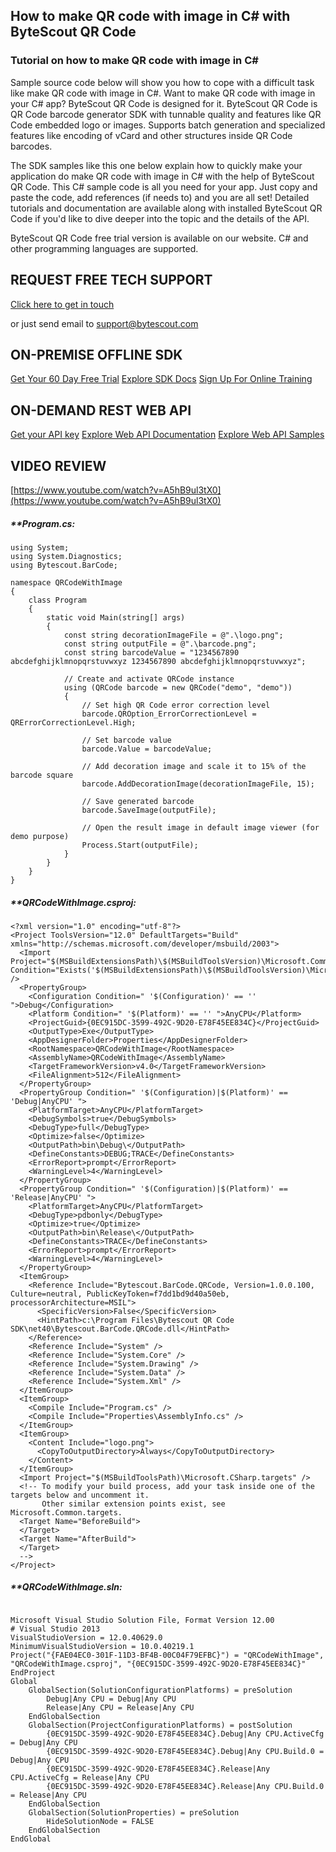 ## How to make QR code with image in C# with ByteScout QR Code

### Tutorial on how to make QR code with image in C#

Sample source code below will show you how to cope with a difficult task like make QR code with image in C#. Want to make QR code with image in your C# app? ByteScout QR Code is designed for it. ByteScout QR Code is QR Code barcode generator SDK with tunnable quality and features like QR Code embedded logo or images. Supports batch generation and specialized features like encoding of vCard and other structures inside QR Code barcodes.

The SDK samples like this one below explain how to quickly make your application do make QR code with image in C# with the help of ByteScout QR Code. This C# sample code is all you need for your app. Just copy and paste the code, add references (if needs to) and you are all set! Detailed tutorials and documentation are available along with installed ByteScout QR Code if you'd like to dive deeper into the topic and the details of the API.

ByteScout QR Code free trial version is available on our website. C# and other programming languages are supported.

## REQUEST FREE TECH SUPPORT

[Click here to get in touch](https://bytescout.zendesk.com/hc/en-us/requests/new?subject=ByteScout%20QR%20Code%20Question)

or just send email to [support@bytescout.com](mailto:support@bytescout.com?subject=ByteScout%20QR%20Code%20Question) 

## ON-PREMISE OFFLINE SDK 

[Get Your 60 Day Free Trial](https://bytescout.com/download/web-installer?utm_source=github-readme)
[Explore SDK Docs](https://bytescout.com/documentation/index.html?utm_source=github-readme)
[Sign Up For Online Training](https://academy.bytescout.com/)


## ON-DEMAND REST WEB API

[Get your API key](https://pdf.co/documentation/api?utm_source=github-readme)
[Explore Web API Documentation](https://pdf.co/documentation/api?utm_source=github-readme)
[Explore Web API Samples](https://github.com/bytescout/ByteScout-SDK-SourceCode/tree/master/PDF.co%20Web%20API)

## VIDEO REVIEW

[https://www.youtube.com/watch?v=A5hB9ul3tX0](https://www.youtube.com/watch?v=A5hB9ul3tX0)




<!-- code block begin -->

##### ****Program.cs:**
    
```
using System;
using System.Diagnostics;
using Bytescout.BarCode;

namespace QRCodeWithImage
{
	class Program
	{
		static void Main(string[] args)
		{
			const string decorationImageFile = @".\logo.png";
			const string outputFile = @".\barcode.png";
			const string barcodeValue = "1234567890 abcdefghijklmnopqrstuvwxyz 1234567890 abcdefghijklmnopqrstuvwxyz";
			
			// Create and activate QRCode instance
			using (QRCode barcode = new QRCode("demo", "demo"))
			{
				// Set high QR Code error correction level
				barcode.QROption_ErrorCorrectionLevel = QRErrorCorrectionLevel.High;

				// Set barcode value
				barcode.Value = barcodeValue;

				// Add decoration image and scale it to 15% of the barcode square
				barcode.AddDecorationImage(decorationImageFile, 15);

				// Save generated barcode
				barcode.SaveImage(outputFile);

				// Open the result image in default image viewer (for demo purpose)
				Process.Start(outputFile);
			}
		}
	}
}

```

<!-- code block end -->    

<!-- code block begin -->

##### ****QRCodeWithImage.csproj:**
    
```
<?xml version="1.0" encoding="utf-8"?>
<Project ToolsVersion="12.0" DefaultTargets="Build" xmlns="http://schemas.microsoft.com/developer/msbuild/2003">
  <Import Project="$(MSBuildExtensionsPath)\$(MSBuildToolsVersion)\Microsoft.Common.props" Condition="Exists('$(MSBuildExtensionsPath)\$(MSBuildToolsVersion)\Microsoft.Common.props')" />
  <PropertyGroup>
    <Configuration Condition=" '$(Configuration)' == '' ">Debug</Configuration>
    <Platform Condition=" '$(Platform)' == '' ">AnyCPU</Platform>
    <ProjectGuid>{0EC915DC-3599-492C-9D20-E78F45EE834C}</ProjectGuid>
    <OutputType>Exe</OutputType>
    <AppDesignerFolder>Properties</AppDesignerFolder>
    <RootNamespace>QRCodeWithImage</RootNamespace>
    <AssemblyName>QRCodeWithImage</AssemblyName>
    <TargetFrameworkVersion>v4.0</TargetFrameworkVersion>
    <FileAlignment>512</FileAlignment>
  </PropertyGroup>
  <PropertyGroup Condition=" '$(Configuration)|$(Platform)' == 'Debug|AnyCPU' ">
    <PlatformTarget>AnyCPU</PlatformTarget>
    <DebugSymbols>true</DebugSymbols>
    <DebugType>full</DebugType>
    <Optimize>false</Optimize>
    <OutputPath>bin\Debug\</OutputPath>
    <DefineConstants>DEBUG;TRACE</DefineConstants>
    <ErrorReport>prompt</ErrorReport>
    <WarningLevel>4</WarningLevel>
  </PropertyGroup>
  <PropertyGroup Condition=" '$(Configuration)|$(Platform)' == 'Release|AnyCPU' ">
    <PlatformTarget>AnyCPU</PlatformTarget>
    <DebugType>pdbonly</DebugType>
    <Optimize>true</Optimize>
    <OutputPath>bin\Release\</OutputPath>
    <DefineConstants>TRACE</DefineConstants>
    <ErrorReport>prompt</ErrorReport>
    <WarningLevel>4</WarningLevel>
  </PropertyGroup>
  <ItemGroup>
    <Reference Include="Bytescout.BarCode.QRCode, Version=1.0.0.100, Culture=neutral, PublicKeyToken=f7dd1bd9d40a50eb, processorArchitecture=MSIL">
      <SpecificVersion>False</SpecificVersion>
      <HintPath>c:\Program Files\Bytescout QR Code SDK\net40\Bytescout.BarCode.QRCode.dll</HintPath>
    </Reference>
    <Reference Include="System" />
    <Reference Include="System.Core" />
    <Reference Include="System.Drawing" />
    <Reference Include="System.Data" />
    <Reference Include="System.Xml" />
  </ItemGroup>
  <ItemGroup>
    <Compile Include="Program.cs" />
    <Compile Include="Properties\AssemblyInfo.cs" />
  </ItemGroup>
  <ItemGroup>
    <Content Include="logo.png">
      <CopyToOutputDirectory>Always</CopyToOutputDirectory>
    </Content>
  </ItemGroup>
  <Import Project="$(MSBuildToolsPath)\Microsoft.CSharp.targets" />
  <!-- To modify your build process, add your task inside one of the targets below and uncomment it. 
       Other similar extension points exist, see Microsoft.Common.targets.
  <Target Name="BeforeBuild">
  </Target>
  <Target Name="AfterBuild">
  </Target>
  -->
</Project>
```

<!-- code block end -->    

<!-- code block begin -->

##### ****QRCodeWithImage.sln:**
    
```

Microsoft Visual Studio Solution File, Format Version 12.00
# Visual Studio 2013
VisualStudioVersion = 12.0.40629.0
MinimumVisualStudioVersion = 10.0.40219.1
Project("{FAE04EC0-301F-11D3-BF4B-00C04F79EFBC}") = "QRCodeWithImage", "QRCodeWithImage.csproj", "{0EC915DC-3599-492C-9D20-E78F45EE834C}"
EndProject
Global
	GlobalSection(SolutionConfigurationPlatforms) = preSolution
		Debug|Any CPU = Debug|Any CPU
		Release|Any CPU = Release|Any CPU
	EndGlobalSection
	GlobalSection(ProjectConfigurationPlatforms) = postSolution
		{0EC915DC-3599-492C-9D20-E78F45EE834C}.Debug|Any CPU.ActiveCfg = Debug|Any CPU
		{0EC915DC-3599-492C-9D20-E78F45EE834C}.Debug|Any CPU.Build.0 = Debug|Any CPU
		{0EC915DC-3599-492C-9D20-E78F45EE834C}.Release|Any CPU.ActiveCfg = Release|Any CPU
		{0EC915DC-3599-492C-9D20-E78F45EE834C}.Release|Any CPU.Build.0 = Release|Any CPU
	EndGlobalSection
	GlobalSection(SolutionProperties) = preSolution
		HideSolutionNode = FALSE
	EndGlobalSection
EndGlobal

```

<!-- code block end -->